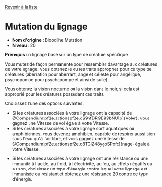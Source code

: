 [Revenir à la liste](list.md)

# Mutation du lignage

 * **Nom d'origine** : Bloodline Mutation
 * **Niveau** : 20


<p><strong>Prérequis</strong> un lignage basé sur un type de créature spécifique</p>
<p>Vous mutez de façon permanente pour ressembler davantage aux créatures de votre lignage. Vous obtenez le ou les traits appropriés pour ce type de créatures (aberration pour aberrant, ange et céleste pour angélique, psychopompe pour psychopompe et ainsi de suite).</p>
<p>Vous obtenez la vision nocturne ou la vision dans le noir, si cela est approprié pour les créatures possédant ces traits.</p>
<p>Choisissez l'une des options suivantes.</p>
<ul>
<li>Si les créatures associées à votre lignage ont la capacité de @Compendium[pf2e.actionspf2e.cS9nfDRGD83bNU1p]{Voler}, vous gagnez une Vitesse de vol égale à votre Vitesse.</li>
<li>Si les créatures associées à votre lignage sont aquatiques ou amphibiennes, vous devenez amphibien, capable de respirer aussi bien sous l'eau qu'à l'air libre, et vous gagnez une Vitesse de @Compendium[pf2e.actionspf2e.c8TGiZ48ygoSPofx]{nage} égale à votre Vitesse.</p>
<li>Si les créatures associées à votre lignage ont une résistance ou une immunité à l'acide, au froid, à l'électricité, au feu, au effets négatifs ou au son, choisissez un type d'énergie contre lequel votre lignage est immunisée ou résistant et obtenez une résistance 20 contre ce type d'énergie.</li>
</ul>